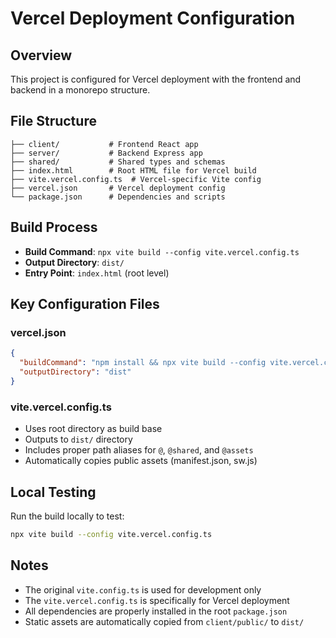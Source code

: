# Vercel Deployment Configuration

## Overview
This project is configured for Vercel deployment with the frontend and backend in a monorepo structure.

## File Structure
```
├── client/           # Frontend React app
├── server/           # Backend Express app  
├── shared/           # Shared types and schemas
├── index.html        # Root HTML file for Vercel build
├── vite.vercel.config.ts  # Vercel-specific Vite config
├── vercel.json       # Vercel deployment config
└── package.json      # Dependencies and scripts
```

## Build Process
- **Build Command**: `npx vite build --config vite.vercel.config.ts`
- **Output Directory**: `dist/`
- **Entry Point**: `index.html` (root level)

## Key Configuration Files

### vercel.json
```json
{
  "buildCommand": "npm install && npx vite build --config vite.vercel.config.ts",
  "outputDirectory": "dist"
}
```

### vite.vercel.config.ts
- Uses root directory as build base
- Outputs to `dist/` directory
- Includes proper path aliases for `@`, `@shared`, and `@assets`
- Automatically copies public assets (manifest.json, sw.js)

## Local Testing
Run the build locally to test:
```bash
npx vite build --config vite.vercel.config.ts
```

## Notes
- The original `vite.config.ts` is used for development only
- The `vite.vercel.config.ts` is specifically for Vercel deployment
- All dependencies are properly installed in the root `package.json`
- Static assets are automatically copied from `client/public/` to `dist/`